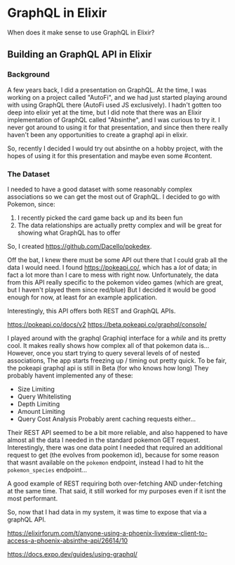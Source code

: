 # GraphQL in Elixir
When does it make sense to use GraphQL in Elixir?

## Building an GraphQL API in Elixir


### Background
A few years back, I did a presentation on GraphQL. At the time, I was working on a project called "AutoFi", and we had just started playing around with using GraphQL there (AutoFi used JS exclusively).
I hadn't gotten too deep into elixir yet at the time, but I did note that there was an Elixir implementation of GraphQL called "Absinthe", and I was curious to try it. I never got around to using it for that presentation, and since then there really haven't been any opportunities to create a graphql api in elixir.

So, recently I decided I would try out absinthe on a hobby project, with the hopes of using it for this presentation and maybe even some #content.


### The Dataset
I needed to have a good dataset with some reasonably complex associations so we can get the most out of GraphQL.
I decided to go with Pokemon, since:
  1. I recently picked the card game back up and its been fun 
  2. The data relationships are actually pretty complex and will be great for showing what GraphQL has to offer

So, I created https://github.com/Dacello/pokedex.

Off the bat, I knew there must be some API out there that I could grab all the data I would need.
I found https://pokeapi.co/, which has a _lot_ of data; in fact a lot more than I care to mess with right now. 
Unfortunately, the data from this API really specific to the pokemon video games (which are great, but I haven't played them since red/blue)
But I decided it would be good enough for now, at least for an example application.

Interestingly, this API offers both REST and GraphQL APIs. 

https://pokeapi.co/docs/v2
https://beta.pokeapi.co/graphql/console/

I played around with the graphql Graphiql interface for a _while_ and its pretty cool.
It makes really shows how complex all of that pokemon data is...
However, once you start trying to query several levels of of nested associations,
The app starts freezing up / timing out pretty quick.
To be fair, the pokeapi graphql api is still in Beta (for who knows how long)
They probably havent implemented any of these:
- Size Limiting
- Query Whitelisting
- Depth Limiting
- Amount Limiting
- Query Cost Analysis
Probably arent caching requests either...

Their REST API seemed to be a bit more reliable, and also happened to have almost all the data I needed in the standard pokemon GET request. 
Interestingly, there was one data point I needed that required an additional request to get (the evolves from pookemon id), because for some reason that wasnt available on the `pokemon` endpoint, instead I had to hit the `pokemon_species` endpoint...

A good example of REST requiring both over-fetching AND under-fetching at the same time.
That said, it still worked for my purposes even if it isnt the most performant.


So, now that I had data in my system, it was time to expose that via a graphQL API.


https://elixirforum.com/t/anyone-using-a-phoenix-liveview-client-to-access-a-phoenix-absinthe-api/26614/10

https://docs.expo.dev/guides/using-graphql/
